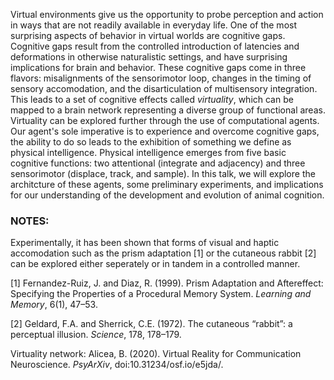 Virtual environments give us the opportunity to probe perception and action in ways that are not readily available in everyday life. One of the most surprising aspects of behavior in virtual worlds are cognitive gaps. Cognitive gaps result from the controlled introduction of latencies and deformations in otherwise naturalistic settings, and have surprising implications for brain and behavior. These cognitive gaps come in three flavors: misalignments of the sensorimotor loop, changes in the timing of sensory accomodation, and the disarticulation of multisensory integration. This leads to a set of cognitive effects called _virtuality_, which can be mapped to a brain network representing a diverse group of functional areas. Virtuality can be explored further through the use of computational agents. Our agent's sole imperative is to experience and overcome cognitive gaps, the ability to do so leads to the exhibition of something we define as physical intelligence. Physical intelligence emerges from five basic cognitive functions: two attentional (integrate and adjacency) and three sensorimotor (displace, track, and sample). In this talk, we will explore the architcture of these agents, some preliminary experiments, and implications for our understanding of the development and evolution of animal cognition. 



### NOTES:
Experimentally, it has been shown that forms of visual and haptic accomodation such as the prism adaptation [1] or the cutaneous rabbit [2] can be explored either seperately or in tandem in a controlled manner.  

[1] Fernandez-Ruiz, J. and Diaz, R. (1999). Prism Adaptation and Aftereffect: Specifying the Properties of a Procedural Memory System. _Learning and Memory_, 6(1), 47–53.   

[2]  Geldard, F.A. and Sherrick, C.E. (1972). The cutaneous “rabbit”: a perceptual illusion. _Science_, 178, 178–179.  

Virtuality network: Alicea, B. (2020). Virtual Reality for Communication Neuroscience. _PsyArXiv_, doi:10.31234/osf.io/e5jda/.
